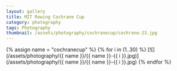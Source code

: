```yaml
---
layout: gallery
title: MIT Rowing Cochrane Cup
category: photography
tags: Photography
thumbnail: /assets/photography/cochranecup/cochrane-23.jpg
---
```


{% assign name = "cochranecup" %}
{% for i in (1..30) %}
[![](/assets/photography/{{ name }}/{{ name }}-{{ i }}.jpg)](/assets/photography/{{ name }}/{{ name }}-{{ i }}.jpg)
{% endfor %}